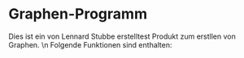 # Graphen-Programm
Dies ist ein von Lennard Stubbe erstelltest Produkt zum erstllen von Graphen.
\n
Folgende Funktionen sind enthalten:

